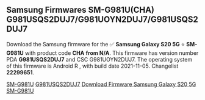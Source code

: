 <h2>Samsung Firmwares SM-G981U(CHA) G981USQS2DUJ7/G981UOYN2DUJ7/G981USQS2DUJ7</h2>
Download the Samsung firmware for the ✅ <strong>Samsung Galaxy S20 5G </strong> ⭐ <strong>SM-G981U</strong> with product code <strong>CHA</strong> <strong> from N/A</strong>. This firmware has version number PDA <strong>G981USQS2DUJ7</strong> and CSC G981UOYN2DUJ7. The operating system of this firmware is Android R , with build date 2021-11-05. Changelist <strong>22299651</strong>.


[SM-G981U](https://samfirm.shop/samsung/model/SM-G981U)
[G981USQS2DUJ7](https://samfirm.shop/samsung/pda/G981USQS2DUJ7)
[Download Firmware Samsung Galaxy S20 5G SM-G981U](https://samfirm.shop/samsung/firmware/472257)
